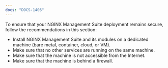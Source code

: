 ```yaml
---
docs: "DOCS-1405"
---
```


To ensure that your NGINX Management Suite deployment remains secure, follow the recommendations in this section:

- Install NGINX Management Suite and its modules on a dedicated machine (bare metal, container, cloud, or VM).
- Make sure that no other services are running on the same machine.
- Make sure that the machine is not accessible from the Internet.
- Make sure that the machine is behind a firewall.
